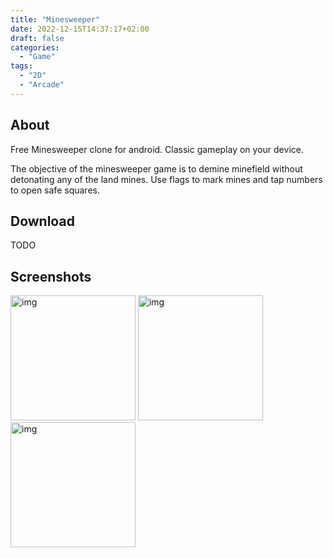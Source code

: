 ```yaml
---
title: "Minesweeper"
date: 2022-12-15T14:37:17+02:00
draft: false
categories:
  - "Game"
tags:
  - "2D"
  - "Arcade"
---
```


## About

Free Minesweeper clone for android. Classic gameplay on your device.

The objective of the minesweeper game is to demine minefield without detonating any of the land mines. Use flags to mark mines and tap numbers to open safe squares.

## Download

TODO

## Screenshots

<img src="/minesweeper/screenshot01.jpeg" alt="img" width="200"/>
<img src="/minesweeper/screenshot02.jpeg" alt="img" width="200"/>
<img src="/minesweeper/screenshot03.jpeg" alt="img" width="200"/>